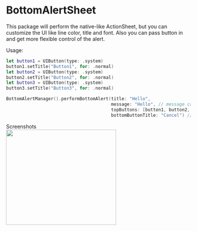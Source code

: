 # BottomAlertSheet

This package will perform the native-like ActionSheet, but you can customize the UI like line color, title and font.
Also you can pass button in and get more flexible control of the alert.

Usage:

```swift
let button1 = UIButton(type: .system)  
button1.setTitle("Button1", for: .normal)  
let button2 = UIButton(type: .system)  
button2.setTitle("Button2", for: .normal)  
let button3 = UIButton(type: .system)  
button3.setTitle("Button3", for: .normal)  

BottomAlertManager().performBottomAlert(title: "Hello",  
                                        message: "Hello", // message can be either string or attribute string  
                                        topButtons: [button1, button2, button3],  
                                        bottomButtonTitle: "Cancel") // input "" will remove the bottom buttonView  
```
                                                         
Screenshots  
<img src="https://res.cloudinary.com/drafmunin/image/upload/v1584490791/Button1_dhbx9j.png" width="300" height="260">

